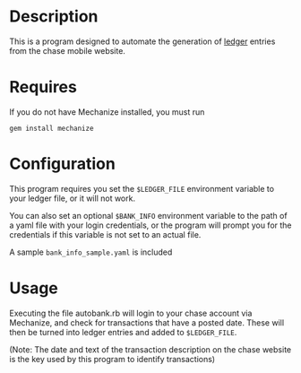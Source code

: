 # Description

This is a program designed to automate the generation of 
[ledger](https://github.com/ledger/ledger) entries from the chase mobile 
website.

# Requires

If you do not have Mechanize installed, you must run

	gem install mechanize

# Configuration

This program requires you set the `$LEDGER_FILE` environment variable to
your ledger file, or it will not work.

You can also set an optional `$BANK_INFO` environment variable to the path of a
yaml file with your login credentials, or the program will prompt you for the 
credentials if this variable is not set to an actual file.

A sample `bank_info_sample.yaml` is included

# Usage

Executing the file autobank.rb will login to your chase account via Mechanize, 
and check for transactions that have a posted date. These will then be turned into ledger entries and added to `$LEDGER_FILE`.

(Note: The date and text of the transaction description on the chase website is
the key used by this program to identify transactions)
